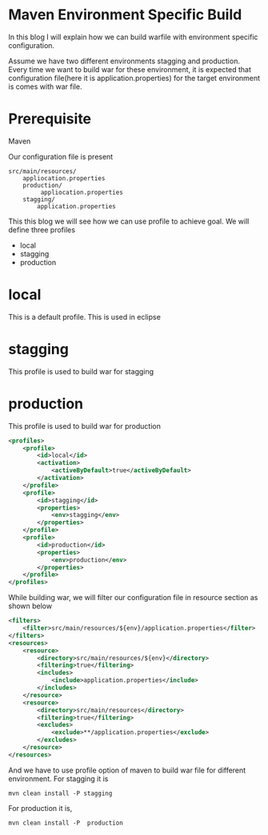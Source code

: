 Maven Environment Specific Build
========================================
In this blog I will explain how we can build warfile with environment specific configuration.

Assume we have two different environments stagging and production. Every time we want to  build war for these environment, it is expected that configuration file(here it is application.properties) for the target environment is comes with war file.

Prerequisite
============
Maven


Our configuration file is present 

<!-- config directory structure -->

    src/main/resources/
        appliocation.properties
        production/
        	 appliocation.properties
        stagging/
        	application.properties
 
        
 
This this blog we will see how we can use profile to achieve goal.  We will define three profiles
* local
* stagging
* production

local
=====
This is a default profile. This is used in eclipse

stagging
========
This profile is used to build war for stagging

production
==========
This profile is used to build war for production


```xml
<profiles>
	<profile>
		<id>local</id>
		<activation>
			<activeByDefault>true</activeByDefault>
		</activation>
	</profile>
	<profile>
		<id>stagging</id>
		<properties>
			<env>stagging</env>
		</properties>
	</profile>
	<profile>
		<id>production</id>
		<properties>
			<env>production</env>
		</properties>
	</profile>
</profiles>
```

While building war, we will filter our configuration file in resource section  as shown below

```xml
<filters>
	<filter>src/main/resources/${env}/application.properties</filter>
</filters>
<resources>
	<resource>
		<directory>src/main/resources/${env}</directory>
		<filtering>true</filtering>
		<includes>
			<include>application.properties</include>
		</includes>
	</resource>
	<resource>
		<directory>src/main/resources</directory>
		<filtering>true</filtering>
		<excludes>
			<exclude>**/application.properties</exclude>
		</excludes>
	</resource>
</resources>
```

And  we have to use profile option of maven  to build war file for different environment.
For stagging it is
```console
mvn clean install -P stagging
```

For production it is,
```console
mvn clean install -P  production
```




